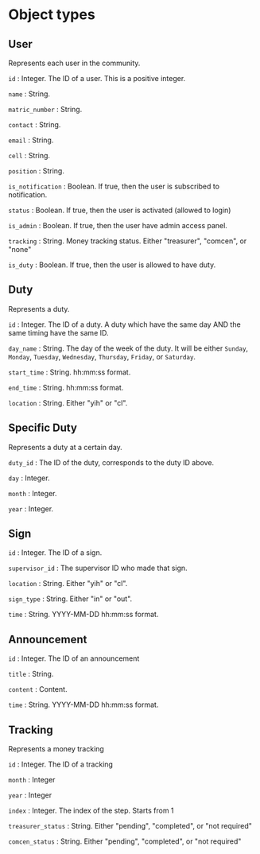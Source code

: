 # Object types

## User

Represents each user in the community.

`id` : Integer. The ID of a user. This is a positive integer.

`name` : String.

`matric_number` : String.

`contact` : String.

`email` : String.

`cell` : String.

`position` : String.

`is_notification` : Boolean. If true, then the user is subscribed to notification.

`status` : Boolean. If true, then the user is activated (allowed to login)

`is_admin` : Boolean. If true, then the user have admin access panel.

`tracking` : String. Money tracking status. Either "treasurer", "comcen", or "none"

`is_duty` : Boolean. If true, then the user is allowed to have duty.

## Duty

Represents a duty.

`id` : Integer. The ID of a duty. A duty which have the same day AND the same timing have the same ID.

`day_name` : String. The day of the week of the duty. It will be either `Sunday`, `Monday`, `Tuesday`, `Wednesday`, `Thursday`, `Friday`, or `Saturday`.

`start_time` : String. hh:mm:ss format.

`end_time` : String. hh:mm:ss format.

`location` : String. Either "yih" or "cl".

## Specific Duty

Represents a duty at a certain day.

`duty_id` : The ID of the duty, corresponds to the duty ID above.

`day` : Integer.

`month` : Integer.

`year` : Integer.

## Sign

`id` : Integer. The ID of a sign.

`supervisor_id` : The supervisor ID who made that sign.

`location` : String. Either "yih" or "cl".

`sign_type` : String. Either "in" or "out".

`time` : String. YYYY-MM-DD hh:mm:ss format.

## Announcement

`id` : Integer. The ID of an announcement

`title` : String.

`content` : Content.

`time` : String. YYYY-MM-DD hh:mm:ss format.

## Tracking

Represents a money tracking

`id` : Integer. The ID of a tracking

`month` : Integer

`year` : Integer

`index` : Integer. The index of the step. Starts from 1

`treasurer_status` : String. Either "pending", "completed", or "not required"

`comcen_status` : String. Either "pending", "completed", or "not required"
